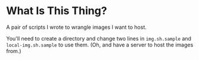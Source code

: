 # What Is This Thing?

A pair of scripts I wrote to wrangle images I want to host.

You'll need to create a directory and change two lines in `img.sh.sample` and `local-img.sh.sample` to use them. (Oh, and have a server to host the images from.)

